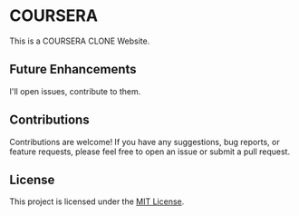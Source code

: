# COURSERA

This is a COURSERA CLONE Website.

## Future Enhancements

I'll open issues, contribute to them.

## Contributions

Contributions are welcome! If you have any suggestions, bug reports, or feature requests, please feel free to open an issue or submit a pull request.

## License

This project is licensed under the [MIT License](LICENSE.md).

